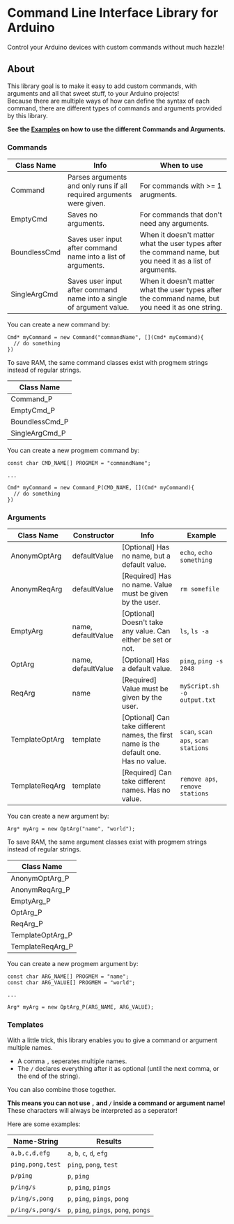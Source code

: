 # Command Line Interface Library for Arduino
Control your Arduino devices with custom commands without much hazzle!  

## About
This library goal is to make it easy to add custom commands, with arguments and all that sweet stuff, to your Arduino projects!  
Because there are multiple ways of how can define the syntax of each command, there are different types of commands and arguments provided by this library.  

**See the [Examples](https://github.com/spacehuhn/Arduino_CLI/tree/master/examples/) on how to use the different Commands and Arguments.**  

### Commands

| Class Name | Info | When to use |
| ---------- | ---- | ----------- |
| Command | Parses arguments and only runs if all required arguments were given. | For commands with >= 1 arugments. |
| EmptyCmd | Saves no arguments. | For commands that don't need any arguments. |
| BoundlessCmd | Saves user input after command name into a list of arguments. | When it doesn't matter what the user types after the command name, but you need it as a list of arguments. |
| SingleArgCmd | Saves user input after command name into a single of argument value. | When it doesn't matter what the user types after the command name, but you need it as one string. |

You can create a new command by:  
```
Cmd* myCommand = new Command("commandName", [](Cmd* myCommand){
  // do something
})
```

To save RAM, the same command classes exist with progmem strings instead of regular strings.  

| Class Name |
| ---------- |
| Command_P |
| EmptyCmd_P |
| BoundlessCmd_P |
| SingleArgCmd_P |

You can create a new progmem command by:  
```
const char CMD_NAME[] PROGMEM = "commandName";

...

Cmd* myCommand = new Command_P(CMD_NAME, [](Cmd* myCommand){
  // do something
})
```

### Arguments

| Class Name | Constructor | Info | Example |
| ---------- | ----------- | ---- | ----------- |
| AnonymOptArg | defaultValue | [Optional] Has no name, but a default value. | `echo`, `echo something` |
| AnonymReqArg | defaultValue | [Required] Has no name. Value must be given by the user. | `rm somefile` |
| EmptyArg | name, defaultValue | [Optional] Doesn't take any value. Can either be set or not. | `ls`, `ls -a` |
| OptArg | name, defaultValue | [Optional] Has a default value. |  `ping`, `ping -s 2048` |
| ReqArg | name | [Required] Value must be given by the user. | `myScript.sh -o output.txt` |
| TemplateOptArg | template | [Optional] Can take different names, the first name is the default one. Has no value. | `scan`, `scan aps`, `scan stations` |
| TemplateReqArg | template | [Required] Can take different names. Has no value. | `remove aps`, `remove stations` |

You can create a new argument by:  
```
Arg* myArg = new OptArg("name", "world");
```

To save RAM, the same argument classes exist with progmem strings instead of regular strings.  

| Class Name |
| ---------- |
| AnonymOptArg_P |
| AnonymReqArg_P |
| EmptyArg_P |
| OptArg_P |
| ReqArg_P |
| TemplateOptArg_P |
| TemplateReqArg_P |

You can create a new progmem argument by:  
```
const char ARG_NAME[] PROGMEM = "name";
const char ARG_VALUE[] PROGMEM = "world";

...

Arg* myArg = new OptArg_P(ARG_NAME, ARG_VALUE);
```

### Templates

With a little trick, this library enables you to give a command or argument multiple names.  
- A comma `,` seperates multiple names.  
- The `/` declares everything after it as optional (until the next comma, or the end of the string).  

You can also combine those together.  

**This means you can not use `,` and `/` inside a command or argument name!**  
These characters will always be interpreted as a seperator!  

Here are some examples:  

| Name-String | Results |
| ----------- | ------- |
| `a,b,c,d,efg` | `a`, `b`, `c`, `d`, `efg` |
| `ping,pong,test` | `ping`, `pong`, `test` |
| `p/ping` | `p`, `ping` |
| `p/ing/s` | `p`, `ping`, `pings` |
| `p/ing/s,pong` | `p`, `ping`, `pings`, `pong` |
| `p/ing/s,pong/s` | `p`, `ping`, `pings`, `pong`, `pongs` |
